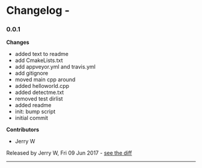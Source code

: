 # Changelog - 

### 0.0.1

__Changes__

- added text to readme
- add CmakeLists.txt
- add appveyor.yml and travis.yml
- add gitignore
- moved main cpp around
- added helloworld.cpp
- added detectme.txt
- removed test dirlist
- added readme
- init: bump script
- initial commit

__Contributors__

- Jerry W

Released by Jerry W, Fri 09 Jun 2017 -
[see the diff](https://github.com/mh-cbon//compare/0b2cc585b0821dcd3cddae20b2fe041847f40e91...0.0.1#diff)
______________



